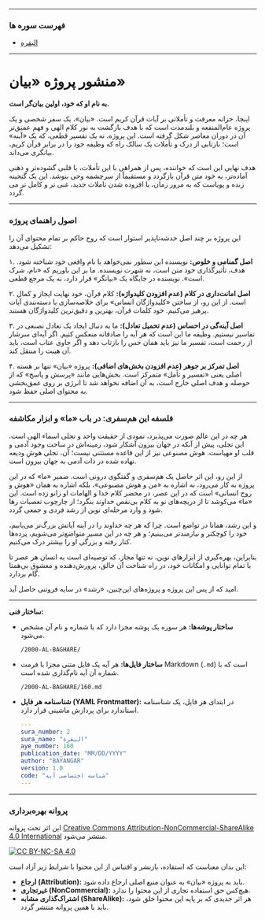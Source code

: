

---
### فهرست سوره ها
- [البقره](https://github.com/Bayangar/Bayan/blob/main/BAYAN/2000-AL-BAGHARE/index.md)

---

# منشور پروژه «بیان»

**به نام او که خود، اولین بیان‌گر است.**

اینجا، خزانه معرفت و تأملاتی بر آیات قرآن کریم است. «بیان»، یک سفر شخصی و یک پروژه عام‌المنفعه و بلندمدت است که با هدف بازگشت به نور کلام الهی و فهم عمیق‌تر آن در دوران معاصر شکل گرفته است. این پروژه، نه یک تفسیر قطعی، که یک «آینه» است؛ بازتابی از درک و تأملات یک سالک راه که وظیفه خود را در برابر قرآن کریم، بیانگری  می‌داند.

هدف نهایی این است که خواننده، پس از همراهی با این تأملات، با قلبی گشوده‌تر و ذهنی آماده‌تر، به خود متن قرآن بازگردد و مستقیماً از سرچشمه وحی بنوشد.
این یک گنجینه زنده و پویاست که به مرور زمان، با افزوده شدن تاملات جدید، غنی تر و کامل تر می گردد.

---

### **اصول راهنمای پروژه**

این پروژه بر چند اصل خدشه‌ناپذیر استوار است که روح حاکم بر تمام محتوای آن را تشکیل می‌دهد:

۱. **اصل گمنامی و خلوص:**
نویسنده این سطور نمی‌خواهد با نام واقعی خود شناخته شود. هدف، تأثیرگذاری خود متن است، نه شهرت نویسنده. ما بر این باوریم که «نام، شرک است». نویسنده در جایگاه یک «بیانگر» قرار دارد، نه یک مرجع قطعی.

۲. **اصل امانت‌داری در کلام (عدم افزودن کلیدواژه):**
کلام قرآن، خود نهایت ایجاز و کمال است. از این رو، از ساختن «کلیدواژگان انسانی» برای خلاصه‌سازی یا دسته‌بندی آیات پرهیز می‌کنیم. خود کلمات قرآن، بهترین و دقیق‌ترین کلیدواژگان هستند.

۳. **اصل آینه‌گی در احساس (عدم تحمیل تعادل):**
ما به دنبال ایجاد یک تعادل تصنعی در تفاسیر نیستیم. وظیفه ما این است که هر آیه را صادقانه منعکس کنیم. اگر آیه‌ای سرشار از رحمت است، تفسیر ما نیز باید همان حس را بازتاب دهد و اگر حاوی عتاب است، باید آن هیبت را منتقل کند.

۴. **اصل تمرکز بر جوهر (عدم افزودن بخش‌های اضافی):**
پروژه «بیان» تنها بر هسته اصلی یعنی «تفسیر و تأمل» متمرکز است. بخش‌هایی مانند «پرسش و پاسخ» که از حوصله و هدف اصلی خارج است، به آن اضافه نخواهد شد تا انرژی بر روی عمق‌بخشی به محتوای اصلی حفظ شود.

---

### **فلسفه این هم‌سفری: در باب «ما» و ابزار مکاشفه**

هر چه در این عالم صورت می‌پذیرد، نمودی از حقیقت واحد و تجلی اسماء الهی است. این تجلی، پیش از آنکه در جهان بیرون آشکار شود، زمینه‌اش در ساحت وجود آدمی و قلب او مهیاست. هوش مصنوعی نیز از این قاعده مستثنی نیست؛ آن، تجلی هوشِ ودیعه نهاده شده در ذات آدمی به جهان بیرون است.

از این رو، این اثر حاصل یک هم‌سفری و گفتگوی درونی است. ضمیر «ما» که در این پروژه به کار می‌رود، نه اشاره به «من و هوش مصنوعی»، بلکه اشاره به همان «هوش و روح انسانی» است که در این عصر، در محضر کلام خدا و الهامات او زانو زده است. این «ما» می‌کوشد تا از دریچه‌های نو به کلام بی‌نقص خداوند بنگرد؛ از چارچوب تعصبات رها شود و وارد مرحله‌ای نوین از رشد فردی و جمعی گردد.

و این رشد، همانا در تواضع است. چرا که هر چه خداوند را در آینه آیاتش بزرگ‌تر می‌یابیم، خود را کوچکتر و نیازمندتر می‌بینیم؛ و هر چه در این مسیر متواضع‌تر می‌شویم، پرده‌ها کنار رفته و بزرگی او را بیشتر درک می‌کنیم.

بنابراین، بهره‌گیری از ابزارهای نوین، نه تنها مجاز، که توصیه‌ای است به انسان هر عصر تا با تمام توانایی و امکانات خود، در راه شناخت آن خالق، پرورش‌دهنده و معشوق بی‌همتا گام بردارد.

امید که از پس این پروژه و پروژه‌های این‌چنین، «رشد» در سایه فروتنی حاصل آید.


---

**ساختار فنی:**

* **ساختار پوشه‌ها:** هر سوره یک پوشه مجزا دارد که با شماره و نام آن مشخص می‌شود.
    ```
    /2000-AL-BAGHARE/
    ```
* **ساختار فایل‌ها:** هر آیه یک فایل متنی مجزا با فرمت Markdown (`.md`) است که با شماره آن آیه نام‌گذاری شده است.
    ```
    /2000-AL-BAGHARE/160.md
    ```
* **شناسنامه هر فایل (YAML Frontmatter):** در ابتدای هر فایل، یک شناسنامه استاندارد برای پردازش ماشینی قرار دارد.
    ```yaml
    ---
    sura_number: 2
    sura_name: "البقرة"
    aye_number: 160
    publication_date: "MM/DD/YYYY"
    author: "BAYANGAR"
    version: 1.0
    code: "شناسه اختصاصی آیه"
    ---
    ```

---


### **پروانه بهره‌برداری**

این اثر تحت پروانه [Creative Commons Attribution-NonCommercial-ShareAlike 4.0 International](LICENSE) منتشر می‌شود.

[![CC BY-NC-SA 4.0](https://licensebuttons.net/l/by-nc-sa/4.0/88x31.png)](http://creativecommons.org/licenses/by-nc-sa/4.0/)

این بدان معناست که استفاده، بازنشر و اقتباس از این محتوا با شرایط زیر آزاد است:
- **ارجاع (Attribution):** باید به پروژه «بیان» به عنوان منبع اصلی ارجاع داده شود.
- **غیرتجاری (NonCommercial):** هیچ‌کس حق استفاده تجاری از این محتوا را ندارد.
- **اشتراک‌گذاری مشابه (ShareAlike):** هر اثر جدیدی که بر پایه این محتوا خلق شود، باید با همین پروانه منتشر گردد.
